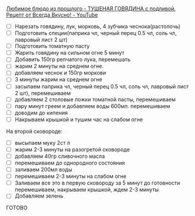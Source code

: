 [Любимое блюдо из прошлого - ТУШЕНАЯ ГОВЯДИНА с подливой. Рецепт от Всегда Вкусно! - YouTube](https://www.youtube.com/watch?v=3itytdo2dDk&ab_channel=%D0%92%D1%81%D0%B5%D0%B3%D0%B4%D0%B0%D0%92%D0%BA%D1%83%D1%81%D0%BD%D0%BE%21)

- [ ] Нарезать говядину, лук, морковь, 4 зубчика чеснока(растолочь)
- [ ] Подготовить специи(паприка чл, черный перец 0.5 чл, соль чл, лавровый лист 2 шт)
- [ ] Подготовить томатную пасту
- [ ] Жарить говядину на сильном огне 5 минут
- [ ] Добавить 150гр репчатого лука, перемешать
- [ ] жарим 2 минуты на среднем огне.
- [ ] добавляем чеснок и 150гр моркови
- [ ] 3 минуты жарим на среднем огне
- [ ] засыпаем паприка чл, черный перец 0.5 чл, соль чл, лавровый лист 2 шт), перемешиваем
- [ ] добавляем 2 столовые ложки томатной пасты, перемешиваем
- [ ] пару минут греем и добавляем воды 600мл. перемешиваем
- [ ] доводим до кипения
- [ ] Накрываем крышкой и тушим час на слабом огне

На второй сковороде: 
- [ ] высыпаем муку 2ст л
- [ ] жарим 2-3 минуты на разогретой сковороде
- [ ] добавляем 40гр сливочного масла
- [ ] перемешиваем до однородного состояния
- [ ] заливаем 200мл воды
- [ ] перемешиваем 2-3 минуты на слабом огне
- [ ] Заливаем все это в первую сковороду за 5 минут до готовности перемешиваем, накрываем крышкой, ждем 2-3 минуты
- [ ] Добавляем зелень

ГОТОВО